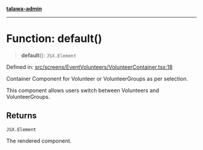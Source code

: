 [**talawa-admin**](../../../../README.md)

***

# Function: default()

> **default**(): `JSX.Element`

Defined in: [src/screens/EventVolunteers/VolunteerContainer.tsx:18](https://github.com/MayankJha014/talawa-admin/blob/0dd35cc200a4ed7562fa81ab87ec9b2a6facd18b/src/screens/EventVolunteers/VolunteerContainer.tsx#L18)

Container Component for Volunteer or VolunteerGroups as per selection.

This component allows users switch between Volunteers and VolunteerGroups.

## Returns

`JSX.Element`

The rendered component.
